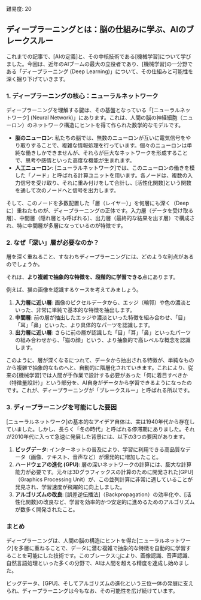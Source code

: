 [//]: # (ディープラーニング)
難易度: 20

## ディープラーニングとは：脳の仕組みに学ぶ、AIのブレークスルー

これまでの記事で、[AIの定義]と、その中核技術である[機械学習]について学びました。今回は、近年のAIブームの最大の立役者であり、[機械学習]の一分野である「ディープラーニング (Deep Learning)」について、その仕組みと可能性を深く掘り下げていきます。

### 1. ディープラーニングの核心：ニューラルネットワーク

ディープラーニングを理解する鍵は、その基盤となっている「[ニューラルネットワーク] (Neural Network)」にあります。これは、人間の脳の神経細胞（ニューロン）のネットワーク構造にヒントを得て作られた数学的なモデルです。

*   **脳のニューロン**: 私たちの脳では、無数のニューロンが互いに電気信号をやり取りすることで、複雑な情報処理を行っています。個々のニューロンは単純な働きしかできませんが、それらが巨大なネットワークを形成することで、思考や感情といった高度な機能が生まれます。
*   **人工ニューロン**: [ニューラルネットワーク]では、このニューロンの働きを模した「ノード」と呼ばれる計算ユニットを用います。各ノードは、複数の入力信号を受け取り、それに重み付けをして合計し、[活性化関数]という関数を通して次のノードへと信号を出力します。

そして、このノードを多数配置した「層（レイヤー）」を何層にも深く（Deepに）重ねたものが、ディープラーニングの正体です。入力層（データを受け取る層）、中間層（隠れ層とも呼ばれる）、出力層（最終的な結果を出す層）で構成され、特に中間層が多層になっているのが特徴です。

### 2. なぜ「深い」層が必要なのか？

層を深く重ねること、すなわちディープラーニングには、どのような利点があるのでしょうか。

それは、**より複雑で抽象的な特徴を、段階的に学習できる**点にあります。

例えば、猫の画像を認識するケースを考えてみましょう。

1.  **入力層に近い層**: 画像のピクセルデータから、エッジ（輪郭）や色の濃淡といった、非常に単純で基本的な特徴を抽出します。
2.  **中間層**: 前の層が抽出したエッジや濃淡といった特徴を組み合わせ、「目」「耳」「鼻」といった、より具体的なパーツを認識します。
3.  **出力層に近い層**: さらに前の層が認識した「目」「耳」「鼻」といったパーツの組み合わせから、「猫の顔」という、より抽象的で高レベルな概念を認識します。

このように、層が深くなるにつれて、データから抽出される特徴が、単純なものから複雑で抽象的なものへと、自動的に階層化されていきます。これにより、従来の[機械学習]では人間が手作業で設計する必要があった「何に着目すべきか（特徴量設計）」という部分を、AI自身がデータから学習できるようになったのです。これが、ディープラーニングが「ブレークスルー」と呼ばれる所以です。

### 3. ディープラーニングを可能にした要因

[ニューラルネットワーク]の基本的なアイデア自体は、実は1940年代から存在していました。しかし、長らく「冬の時代」と呼ばれる停滞期にありました。それが2010年代に入って急速に発展した背景には、以下の3つの要因があります。

1.  **ビッグデータ**: インターネットの普及により、学習に利用できる高品質なデータ（画像、テキスト、音声など）が爆発的に増加したこと。
2.  **ハードウェアの進化 (GPU)**: 層の深いネットワークの計算には、膨大な計算能力が必要です。元々は3Dグラフィックスの計算のために開発された[GPU]（Graphics Processing Unit）が、この並列計算に非常に適していることが発見され、学習速度が飛躍的に向上しました。
3.  **アルゴリズムの改良**: [誤差逆伝播法]（Backpropagation）の効率化や、[活性化関数]の改良など、学習を効率的かつ安定的に進めるためのアルゴリズムが数多く開発されたこと。

### まとめ

ディープラーニングは、人間の脳の構造にヒントを得た[ニューラルネットワーク]を多層に重ねることで、データに潜む複雑で抽象的な特徴を自動的に学習することを可能にした技術です。このブレークス्रूにより、画像認識、音声認識、自然言語処理といった多くの分野で、AIは人間を超える精度を達成し始めました。

ビッグデータ、[GPU]、そしてアルゴリズムの進化という三位一体の発展に支えられ、ディープラーニングは今もなお、その可能性を広げ続けています。